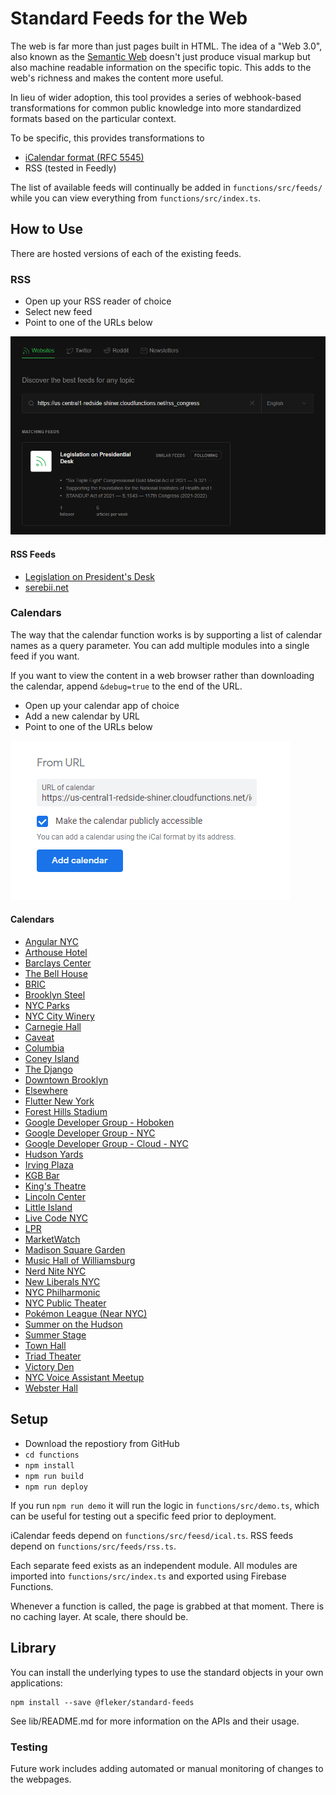 # Standard Feeds for the Web

The web is far more than just pages built in HTML. The idea of a "Web 3.0",
also known as the [Semantic Web](https://en.wikipedia.org/wiki/Semantic_Web)
doesn't just produce visual markup but also machine readable information on
the specific topic. This adds to the web's richness and makes the content
more useful.

In lieu of wider adoption, this tool provides a series of webhook-based
transformations for common public knowledge into more standardized formats
based on the particular context.

To be specific, this provides transformations to
* [iCalendar format (RFC 5545)](https://icalendar.org/RFC-Specifications/iCalendar-RFC-5545/)
* RSS (tested in Feedly)

The list of available feeds will continually be added in `functions/src/feeds/`
while you can view everything from `functions/src/index.ts`.

## How to Use

There are hosted versions of each of the existing feeds.

### RSS

* Open up your RSS reader of choice
* Select new feed
* Point to one of the URLs below

![Adding RSS feed](images/feedly-congress.png)

#### RSS Feeds

* [Legislation on President's Desk](https://us-central1-redside-shiner.cloudfunctions.net/rss_congress)
* [serebii.net](https://us-central1-redside-shiner.cloudfunctions.net/rss_serebii)

### Calendars

The way that the calendar function works is by supporting a list of calendar
names as a query parameter. You can add multiple modules into a single feed
if you want.

If you want to view the content in a web browser rather than downloading the calendar, append `&debug=true` to the end of the URL.

* Open up your calendar app of choice
* Add a new calendar by URL
* Point to one of the URLs below

![Adding Calendar](images/calendar-irving.png)

#### Calendars

* [Angular NYC](https://us-central1-redside-shiner.cloudfunctions.net/ical_fetch?c[]=angularnyc)
* [Arthouse Hotel](https://us-central1-redside-shiner.cloudfunctions.net/ical_fetch?c[]=arthouse)
* [Barclays Center](https://us-central1-redside-shiner.cloudfunctions.net/ical_fetch?c[]=barclays)
* [The Bell House](https://us-central1-redside-shiner.cloudfunctions.net/ical_fetch?c[]=bellhouse)
* [BRIC](https://us-central1-redside-shiner.cloudfunctions.net/ical_fetch?c[]=bric)
* [Brooklyn Steel](https://us-central1-redside-shiner.cloudfunctions.net/ical_fetch?c[]=brooklynsteel)
* [NYC Parks](https://us-central1-redside-shiner.cloudfunctions.net/ical_fetch?c[]=cityparks)
* [NYC City Winery](https://us-central1-redside-shiner.cloudfunctions.net/ical_fetch?c[]=citywinery)
* [Carnegie Hall](https://us-central1-redside-shiner.cloudfunctions.net/ical_fetch?c[]=carnegiehall)
* [Caveat](https://us-central1-redside-shiner.cloudfunctions.net/ical_fetch?c[]=caveat)
* [Columbia](https://us-central1-redside-shiner.cloudfunctions.net/ical_fetch?c[]=columbia)
* [Coney Island](https://us-central1-redside-shiner.cloudfunctions.net/ical_fetch?c[]=coneyisland)
* [The Django](https://us-central1-redside-shiner.cloudfunctions.net/ical_fetch?c[]=django)
* [Downtown Brooklyn](https://us-central1-redside-shiner.cloudfunctions.net/ical_fetch?c[]=downtownbrooklyn)
* [Elsewhere](https://us-central1-redside-shiner.cloudfunctions.net/ical_fetch?c[]=elsewhere)
* [Flutter New York](https://us-central1-redside-shiner.cloudfunctions.net/ical_fetch?c[]=flutternyc)
* [Forest Hills Stadium](https://us-central1-redside-shiner.cloudfunctions.net/ical_fetch?c[]=foresthills)
* [Google Developer Group - Hoboken](https://us-central1-redside-shiner.cloudfunctions.net/ical_fetch?c[]=gdghoboken)
* [Google Developer Group - NYC](https://us-central1-redside-shiner.cloudfunctions.net/ical_fetch?c[]=gdgnyc)
* [Google Developer Group - Cloud - NYC](https://us-central1-redside-shiner.cloudfunctions.net/ical_fetch?c[]=gdgcloudnyc)
* [Hudson Yards](https://us-central1-redside-shiner.cloudfunctions.net/ical_fetch?c[]=hudsonyards)
* [Irving Plaza](https://us-central1-redside-shiner.cloudfunctions.net/ical_fetch?c[]=irvingplaza)
* [KGB Bar](https://us-central1-redside-shiner.cloudfunctions.net/ical_fetch?c[]=kgbbar)
* [King's Theatre](https://us-central1-redside-shiner.cloudfunctions.net/ical_fetch?c[]=kingstheatre)
* [Lincoln Center](https://us-central1-redside-shiner.cloudfunctions.net/ical_fetch?c[]=lincolncenter)
* [Little Island](https://us-central1-redside-shiner.cloudfunctions.net/ical_fetch?c[]=littleisland)
* [Live Code NYC](https://us-central1-redside-shiner.cloudfunctions.net/ical_fetch?c[]=livecode)
* [LPR](https://us-central1-redside-shiner.cloudfunctions.net/ical_fetch?c[]=lpr)
* [MarketWatch](https://us-central1-redside-shiner.cloudfunctions.net/ical_fetch?c[]=marketwatch)
* [Madison Square Garden](https://us-central1-redside-shiner.cloudfunctions.net/ical_fetch?c[]=msg)
* [Music Hall of Williamsburg](https://us-central1-redside-shiner.cloudfunctions.net/ical_fetch?c[]=musichallwilliamsburg)
* [Nerd Nite NYC](https://us-central1-redside-shiner.cloudfunctions.net/ical_fetch?c[]=nerdnite)
* [New Liberals NYC](https://us-central1-redside-shiner.cloudfunctions.net/ical_fetch?c[]=newliberalsnyc)
* [NYC Philharmonic](https://us-central1-redside-shiner.cloudfunctions.net/ical_fetch?c[]=philharmonic)
* [NYC Public Theater](https://us-central1-redside-shiner.cloudfunctions.net/ical_fetch?c[]=publictheater)
* [Pokémon League (Near NYC)](https://us-central1-redside-shiner.cloudfunctions.net/ical_fetch?c[]=pokemonleague)
* [Summer on the Hudson](https://us-central1-redside-shiner.cloudfunctions.net/ical_fetch?c[]=summerhudson)
* [Summer Stage](https://us-central1-redside-shiner.cloudfunctions.net/ical_fetch?c[]=summerstage)
* [Town Hall](https://us-central1-redside-shiner.cloudfunctions.net/ical_fetch?c[]=townhall)
* [Triad Theater](https://us-central1-redside-shiner.cloudfunctions.net/ical_fetch?c[]=triadtheater)
* [Victory Den](https://us-central1-redside-shiner.cloudfunctions.net/ical_fetch?c[]=victoryden)
* [NYC Voice Assistant Meetup](https://us-central1-redside-shiner.cloudfunctions.net/ical_fetch?c[]=voicenyc)
* [Webster Hall](https://us-central1-redside-shiner.cloudfunctions.net/ical_fetch?c[]=websterhall)

## Setup

* Download the repostiory from GitHub
* `cd functions`
* `npm install`
* `npm run build`
* `npm run deploy`

If you run `npm run demo` it will run the logic in `functions/src/demo.ts`,
which can be useful for testing out a specific feed prior to deployment.

iCalendar feeds depend on `functions/src/feesd/ical.ts`.
RSS feeds depend on `functions/src/feeds/rss.ts`.

Each separate feed exists as an independent module. All modules are imported into `functions/src/index.ts` and exported using Firebase Functions.

Whenever a function is called, the page is grabbed at that moment. There is no caching layer. At scale, there should be.

## Library

You can install the underlying types to use the standard objects in your own
applications:

```
npm install --save @fleker/standard-feeds
```

See lib/README.md for more information on the APIs and their usage.

### Testing

Future work includes adding automated or manual monitoring of changes to
the webpages.

